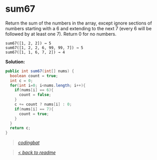 # sum67

Return the sum of the numbers in the array, except ignore sections of numbers starting with a 6 and extending to the next 7 (every 6 will be followed by at least one 7). Return 0 for no numbers.

```
sum67([1, 2, 2]) → 5
sum67([1, 2, 2, 6, 99, 99, 7]) → 5
sum67([1, 1, 6, 7, 2]) → 4
```

**Solution:**

```java
public int sum67(int[] nums) {
  boolean count = true;
  int c = 0;
  for(int i=0; i<nums.length; i++){
    if(nums[i] == 6){
      count = false;
    }
    c += count ? nums[i] : 0;
    if(nums[i] == 7){
      count = true;
    }
  }
  return c;
}
```

> _[codingbat](https://codingbat.com/prob/p111327)_

> [< _back to readme_](FINDREPLACEREADME)